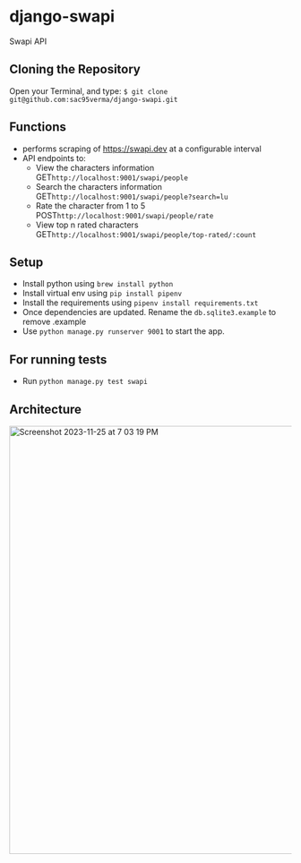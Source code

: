 # django-swapi
Swapi API

## Cloning the Repository
Open your Terminal, and type: `$ git clone git@github.com:sac95verma/django-swapi.git`

## Functions
- performs scraping of https://swapi.dev at a configurable interval
- API endpoints to:
  - View the characters information GET`http://localhost:9001/swapi/people`
  - Search the characters information GET`http://localhost:9001/swapi/people?search=lu`
  - Rate the character from 1 to 5 POST`http://localhost:9001/swapi/people/rate`
  - View top n rated characters GET`http://localhost:9001/swapi/people/top-rated/:count`
 
## Setup
- Install python using `brew install python`
- Install virtual env using `pip install pipenv`
- Install the requirements using `pipenv install requirements.txt`
- Once dependencies are updated. Rename the `db.sqlite3.example` to remove .example
- Use `python manage.py runserver 9001` to start the app.

## For running tests
- Run `python manage.py test swapi`

## Architecture
<img width="765" alt="Screenshot 2023-11-25 at 7 03 19 PM" src="https://github.com/sac95verma/django-swapi/assets/20048299/12546301-37d9-4994-95d7-997cb65cc8ea">
